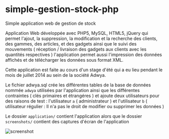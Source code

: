 # simple-gestion-stock-php
Simple application web de gestion de stock

Application Web développée avec PHP5, MySQL, HTML5, jQuery
qui permet l'ajout, la suppression, la modification et la recherche des clients, des gammes, des articles, et des gadgets
ainsi que le suivi des mouvements ( réception / livraison des gadgets aux clients avec les quantités respectives )
l'application permet aussi l'impression des données affichés et de télécharger les données sous format XML.

Cette application est faite au cours d'un stage d'été qui a eu lieu pendant le mois de juillet 2014 au sein de la société Adwya.

Le fichier adwya.sql crée les différentes tables de la base de données nommée `adwya` utilisées par l'application
ainsi que les différentes contraintes ( clés primaires et étrangéres ) et ajoute deux utilisateurs pour des raisons de test :
  l'utilisateur `a` ( administrateur ) et l'utilisateur `b` ( utilisateur régulier : Il n'a pas le droit de modifier ou supprimer les données )
  
Le dossier `application/` contient l'application alors que le dossier `screenshots/` contient des captures d'écran de l'application


![screenshot](https://raw.githubusercontent.com/stoufa/simple-gestion-stock-php/master/screenshots/1.png)

